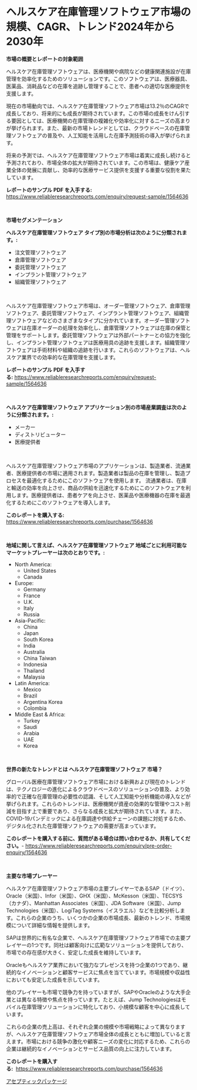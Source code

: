 <p><h1>ヘルスケア在庫管理ソフトウェア市場の規模、CAGR、トレンド2024年から2030年</h1></p><p><strong>市場の概要とレポートの対象範囲</strong></p>
<p><p>ヘルスケア在庫管理ソフトウェアは、医療機関や病院などの健康関連施設が在庫管理を効率化するためのソリューションです。このソフトウェアは、医療器具、医薬品、消耗品などの在庫を追跡し管理することで、患者への適切な医療提供を支援します。</p><p>現在の市場動向では、ヘルスケア在庫管理ソフトウェア市場は13.2％のCAGRで成長しており、将来的にも成長が期待されています。この市場の成長をけん引する要因としては、医療機関の在庫管理の複雑化や効率化に対するニーズの高まりが挙げられます。また、最新の市場トレンドとしては、クラウドベースの在庫管理ソフトウェアの普及や、人工知能を活用した在庫予測技術の導入が挙げられます。</p><p>将来の予測では、ヘルスケア在庫管理ソフトウェア市場は着実に成長し続けると予測されており、市場全体の拡大が期待されています。この市場は、健康ケア産業全体の発展に貢献し、効率的な医療サービス提供を支援する重要な役割を果たしています。</p></p>
<p><strong>レポートのサンプル PDF を入手する:</strong> <a href="https://www.reliableresearchreports.com/enquiry/request-sample/1564636">https://www.reliableresearchreports.com/enquiry/request-sample/1564636</a></p>
<p>&nbsp;</p>
<p><strong>市場セグメンテーション</strong></p>
<p><strong>ヘルスケア在庫管理ソフトウェア タイプ別の市場分析は次のように分類されます。:</strong></p>
<p><ul><li>注文管理ソフトウェア</li><li>倉庫管理ソフトウェア</li><li>委託管理ソフトウェア</li><li>インプラント管理ソフトウェア</li><li>組織管理ソフトウェア</li></ul></p>
<p>&nbsp;</p>
<p><p>ヘルスケア在庫管理ソフトウェア市場は、オーダー管理ソフトウェア、倉庫管理ソフトウェア、委託管理ソフトウェア、インプラント管理ソフトウェア、組織管理ソフトウェアなどのさまざまなタイプに分かれています。オーダー管理ソフトウェアは在庫オーダーの処理を効率化し、倉庫管理ソフトウェアは在庫の保管と管理をサポートします。委託管理ソフトウェアは外部パートナーとの協力を強化し、インプラント管理ソフトウェアは医療用具の追跡を支援します。組織管理ソフトウェアは手術材料や組織の追跡を行います。これらのソフトウェアは、ヘルスケア業界での効率的な在庫管理を支援します。</p></p>
<p><strong>レポートのサンプル PDF を入手する:</strong>&nbsp;<a href="https://www.reliableresearchreports.com/enquiry/request-sample/1564636">https://www.reliableresearchreports.com/enquiry/request-sample/1564636</a></p>
<p>&nbsp;</p>
<p><strong> ヘルスケア在庫管理ソフトウェア アプリケーション別の市場産業調査は次のように分類されます。:</strong></p>
<p><ul><li>メーカー</li><li>ディストリビューター</li><li>医療提供者</li></ul></p>
<p>&nbsp;</p>
<p><p>ヘルスケア在庫管理ソフトウェア市場のアプリケーションは、製造業者、流通業者、医療提供者の市場に適用されます。製造業者は製品の在庫を管理し、製造プロセスを最適化するためにこのソフトウェアを使用します。 流通業者は、在庫と輸送の効率を向上させ、商品の供給を迅速化するためにこのソフトウェアを利用します。医療提供者は、患者ケアを向上させ、医薬品や医療機器の在庫を最適化するためにこのソフトウェアを導入します。</p></p>
<p><strong>このレポートを購入する:</strong>&nbsp; <a href="https://www.reliableresearchreports.com/purchase/1564636">https://www.reliableresearchreports.com/purchase/1564636</a></p>
<p>&nbsp;</p>
<p><strong>地域に関して言えば、ヘルスケア在庫管理ソフトウェア 地域ごとに利用可能なマーケットプレーヤーは次のとおりです。:</strong></p>
<p><ul>
    <li>
        North America:
        <ul>
            <li>United States</li>
            <li>Canada</li>
        </ul>
    </li>
    <li>
        Europe:
        <ul>
            <li>Germany</li>
            <li>France</li>
            <li>U.K.</li>
            <li>Italy</li>
            <li>Russia</li>
        </ul>
    </li>
    <li>
        Asia-Pacific:
        <ul>
            <li>China</li>
            <li>Japan</li>
            <li>South Korea</li>
            <li>India</li>
            <li>Australia</li>
            <li>China Taiwan</li>
            <li>Indonesia</li>
            <li>Thailand</li>
            <li>Malaysia</li>
        </ul>
    </li>
    <li>
        Latin America:
        <ul>
            <li>Mexico</li>
            <li>Brazil</li>
            <li>Argentina Korea</li>
            <li>Colombia</li>
        </ul>
    </li>
    <li>
        Middle East & Africa:
        <ul>
            <li>Turkey</li>
            <li>Saudi</li>
            <li>Arabia</li>
            <li>UAE</li>
            <li>Korea</li>
        </ul>
    </li>
    </ul></p>
<p>&nbsp;</p>
<p><strong>世界の新たなトレンドとは ヘルスケア在庫管理ソフトウェア 市場？</strong></p>
<p><p>グローバル医療在庫管理ソフトウェア市場における新興および現在のトレンドは、テクノロジーの進化によるクラウドベースのソリューションの普及、より効率的で正確な在庫管理の必要性の認識、そして人工知能や分析機能の導入などが挙げられます。これらのトレンドは、医療機関が資産の効果的な管理やコスト削減を目指す上で重要であり、さらなる成長と拡大が期待されています。また、COVID-19パンデミックによる在庫調達や供給チェーンの課題に対処するため、デジタル化された在庫管理ソフトウェアの需要が高まっています。</p></p>
<p><strong>このレポートを購入する前に、質問がある場合は問い合わせるか、共有してください。</strong>- <a href="https://www.reliableresearchreports.com/enquiry/pre-order-enquiry/1564636">https://www.reliableresearchreports.com/enquiry/pre-order-enquiry/1564636</a></p>
<p>&nbsp;</p>
<p><strong>主要な市場プレーヤー</strong></p>
<p><p>ヘルスケア在庫管理ソフトウェア市場の主要プレイヤーであるSAP（ドイツ）、Oracle（米国）、Infor（米国）、GHX（米国）、McKesson（米国）、TECSYS（カナダ）、Manhattan Associates（米国）、JDA Software（米国）、Jump Technologies（米国）、LogiTag Systems（イスラエル）などを比較分析します。これらの企業のうち、いくつかの企業の市場成長、最新のトレンド、市場規模について詳細な情報を提供します。</p><p>SAPは世界的に有名な企業で、ヘルスケア在庫管理ソフトウェア市場での主要プレイヤーの1つです。同社は顧客向けに広範なソリューションを提供しており、市場での存在感が大きく、安定した成長を維持しています。</p><p>Oracleもヘルスケア業界において強力なプレゼンスを持つ企業の1つであり、継続的なイノベーションと顧客サービスに焦点を当てています。市場規模や収益性においても安定した成長を示しています。</p><p>他のプレイヤーも市場で競争力を持っていますが、SAPやOracleのような大手企業とは異なる特徴や焦点を持っています。たとえば、Jump Technologiesはモバイル在庫管理ソリューションに特化しており、小規模な顧客を中心に成長しています。</p><p>これらの企業の売上高は、それぞれ企業の規模や市場戦略によって異なりますが、ヘルスケア在庫管理ソフトウェア市場全体の成長とともに増加していると言えます。市場における競争の激化や顧客ニーズの変化に対応するため、これらの企業は継続的なイノベーションとサービス品質の向上に注力しています。</p></p>
<p><strong>このレポートを購入する:</strong>&nbsp;&nbsp;<a href="https://www.reliableresearchreports.com/purchase/1564636">https://www.reliableresearchreports.com/purchase/1564636</a></p>
<p><p><a href="https://github.com/one-cool-chick/Market-Research-Report-List-1/blob/main/30335286541.md">アセプティックパッケージ</a></p></p>